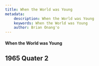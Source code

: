 ```yaml
---
title: When the World was Young
metadata:
    description: When the World was Young
    keywords: When the World was Young
    author: Brian Onang'o
---
```


#### When the World was Young

## 1965 Quater 2
